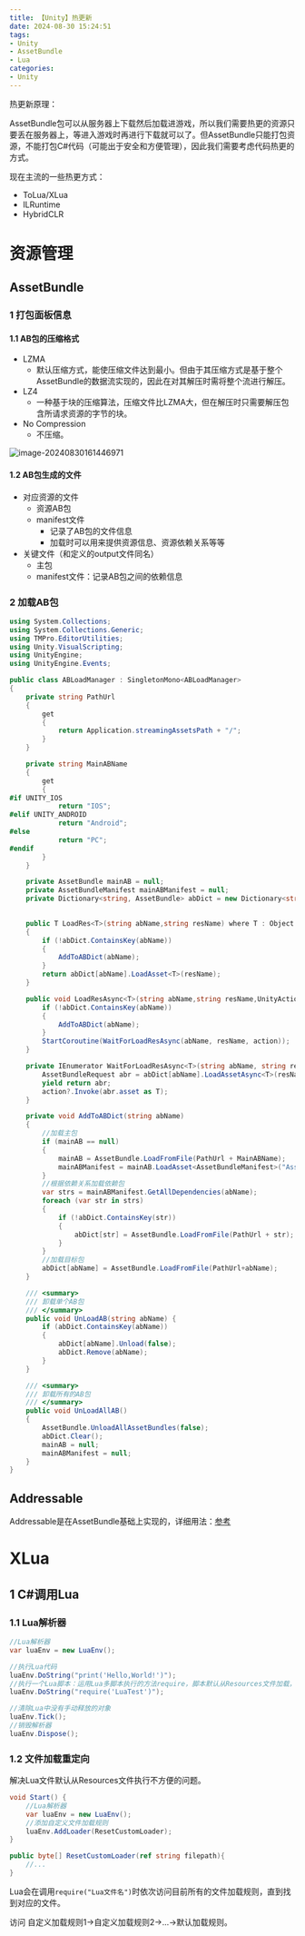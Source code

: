 ```yaml
---
title: 【Unity】热更新
date: 2024-08-30 15:24:51
tags: 
- Unity
- AssetBundle
- Lua
categories: 
- Unity
---
```






热更新原理：

AssetBundle包可以从服务器上下载然后加载进游戏，所以我们需要热更的资源只要丢在服务器上，等进入游戏时再进行下载就可以了。但AssetBundle只能打包资源，不能打包C#代码（可能出于安全和方便管理），因此我们需要考虑代码热更的方式。

现在主流的一些热更方式：

- ToLua/XLua
- ILRuntime
- HybridCLR

# 资源管理

## AssetBundle

### 1 打包面板信息

#### 1.1 AB包的压缩格式

- LZMA
  - 默认压缩方式，能使压缩文件达到最小。但由于其压缩方式是基于整个AssetBundle的数据流实现的，因此在对其解压时需将整个流进行解压。
- LZ4
  - 一种基于块的压缩算法，压缩文件比LZMA大，但在解压时只需要解压包含所请求资源的字节的块。
- No Compression
  - 不压缩。

![image-20240830161446971](【Unity】热更新/image-20240830161446971.png)

#### 1.2 AB包生成的文件

- 对应资源的文件
  - 资源AB包
  - manifest文件
    - 记录了AB包的文件信息
    - 加载时可以用来提供资源信息、资源依赖关系等等
- 关键文件（和定义的output文件同名）
  - 主包
  - manifest文件：记录AB包之间的依赖信息

### 2 加载AB包

```c#
using System.Collections;
using System.Collections.Generic;
using TMPro.EditorUtilities;
using Unity.VisualScripting;
using UnityEngine;
using UnityEngine.Events;

public class ABLoadManager : SingletonMono<ABLoadManager>
{
    private string PathUrl
    {
        get
        {
            return Application.streamingAssetsPath + "/";
        }
    }

    private string MainABName
    {
        get
        {
#if UNITY_IOS
            return "IOS";
#elif UNITY_ANDROID
            return "Android";
#else
            return "PC";
#endif
        }
    }

    private AssetBundle mainAB = null;
    private AssetBundleManifest mainABManifest = null;
    private Dictionary<string, AssetBundle> abDict = new Dictionary<string, AssetBundle>();

    
    public T LoadRes<T>(string abName,string resName) where T : Object
    {
        if (!abDict.ContainsKey(abName))
        {
            AddToABDict(abName);
        }
        return abDict[abName].LoadAsset<T>(resName);
    }

    public void LoadResAsync<T>(string abName,string resName,UnityAction<T> action) where T : Object {
        if (!abDict.ContainsKey(abName))
        {
            AddToABDict(abName);
        }
        StartCoroutine(WaitForLoadResAsync(abName, resName, action));
    }

    private IEnumerator WaitForLoadResAsync<T>(string abName, string resName, UnityAction<T> action) where T :Object{
        AssetBundleRequest abr = abDict[abName].LoadAssetAsync<T>(resName);
        yield return abr;
        action?.Invoke(abr.asset as T);
    }

    private void AddToABDict(string abName)
    {
        //加载主包
        if (mainAB == null)
        {
            mainAB = AssetBundle.LoadFromFile(PathUrl + MainABName);
            mainABManifest = mainAB.LoadAsset<AssetBundleManifest>("AssetBundleManifest");
        }
        //根据依赖关系加载依赖包
        var strs = mainABManifest.GetAllDependencies(abName);
        foreach (var str in strs)
        {
            if (!abDict.ContainsKey(str))
            {
                abDict[str] = AssetBundle.LoadFromFile(PathUrl + str);
            }
        }
        //加载目标包
        abDict[abName] = AssetBundle.LoadFromFile(PathUrl+abName);
    }

    /// <summary>
    /// 卸载单个AB包
    /// </summary>
    public void UnLoadAB(string abName) {
        if (abDict.ContainsKey(abName))
        {
            abDict[abName].Unload(false);
            abDict.Remove(abName);
        }
    }

    /// <summary>
    /// 卸载所有的AB包
    /// </summary>
    public void UnLoadAllAB()
    {
        AssetBundle.UnloadAllAssetBundles(false);
        abDict.Clear();
        mainAB = null;
        mainABManifest = null;
    }
}
```



## Addressable

Addressable是在AssetBundle基础上实现的，详细用法：[参考](https://zhuanlan.zhihu.com/p/635796583)

# XLua

## 1 C#调用Lua

### 1.1 Lua解析器

```c#
//Lua解析器
var luaEnv = new LuaEnv();

//执行Lua代码
luaEnv.DoString("print('Hello,World!')");
//执行一个Lua脚本：运用Lua多脚本执行的方法require，脚本默认从Resources文件加载，并且由于Resources只支持某几种文件，比如txt,bytes等，因此文件名要写为LuaTest.lua.txt
luaEnv.DoString("require('LuaTest')");

//清除Lua中没有手动释放的对象
luaEnv.Tick();
//销毁解析器
luaEnv.Dispose();
```

### 1.2 文件加载重定向

解决Lua文件默认从Resources文件执行不方便的问题。

```c#
void Start() {
	//Lua解析器
	var luaEnv = new LuaEnv();
    //添加自定义文件加载规则
	luaEnv.AddLoader(ResetCustomLoader);
}

public byte[] ResetCustomLoader(ref string filepath){
	//...
}
```

Lua会在调用`require("Lua文件名")`时依次访问目前所有的文件加载规则，直到找到对应的文件。

访问 自定义加载规则1->自定义加载规则2->...->默认加载规则。

